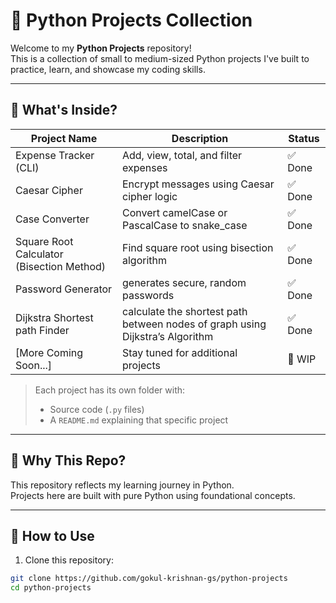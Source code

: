 # 🐍 Python Projects Collection

Welcome to my **Python Projects** repository!  
This is a collection of small to medium-sized Python projects I've built to practice, learn, and showcase my coding skills.

---

## 📌 What's Inside?

| Project Name                      | Description                                           | Status  |
|----------------------------------|-------------------------------------------------------|---------|
| Expense Tracker (CLI)            | Add, view, total, and filter expenses                 | ✅ Done |
| Caesar Cipher                    | Encrypt messages using Caesar cipher logic            | ✅ Done |
| Case Converter                   | Convert camelCase or PascalCase to snake_case         | ✅ Done |
| Square Root Calculator (Bisection Method) | Find square root using bisection algorithm     | ✅ Done |
| Password Generator                   | generates secure, random passwords        | ✅ Done |
| Dijkstra Shortest path Finder                  | calculate the shortest path between nodes of graph using Dijkstra’s Algorithm       | ✅ Done |
| [More Coming Soon...]            | Stay tuned for additional projects                    | 🚧 WIP  |

> Each project has its own folder with:
> - Source code (`.py` files)  
> - A `README.md` explaining that specific project  

---

## 🎯 Why This Repo?

This repository reflects my learning journey in Python.  
Projects here are built with pure Python using foundational concepts.

---

## 🚀 How to Use

1. Clone this repository:

```bash
git clone https://github.com/gokul-krishnan-gs/python-projects
cd python-projects
